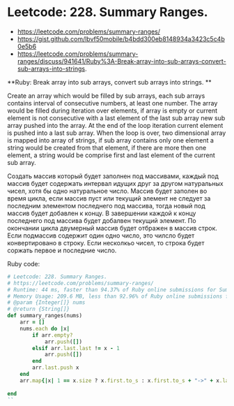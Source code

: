 # Leetcode: 228. Summary Ranges.

- https://leetcode.com/problems/summary-ranges/
- https://gist.github.com/lbvf50mobile/b4bdd300eb8148934a3423c5c4b0e5b6
- https://leetcode.com/problems/summary-ranges/discuss/941641/Ruby%3A-Break-array-into-sub-arrays-convert-sub-arrays-into-strings.

**Ruby: Break array into sub arrays, convert sub arrays into strings. **

Create an array which would be filled by sub arrays, each sub arrays contains interval of consecutive numbers, at least one number. The array would be filled during iteration over elements, if array is empty or current element is not consecutive with a last element of the last sub array new sub array pushed into the array. At the end of the loop iteration current element is pushed into a last sub array. When the loop is over, two dimensional array is mapped into array of strings, if sub array contains only one element a string would be created from that element, if there are more then one element, a string would be comprise first and last element of the current sub array.  



Создать массив который будет заполнен под массивами, каждый под массив будет содержать интервал идущих друг за другом натуральных чисел, хотя бы одно натуральное число. Массив будет заполен во время цикла, если массив пуст или текущий элемент не следует за последним элементом последнего под массива, тогда новый под массив будет добавлен к концу. В завершении каждой к концу последнего под массива будет добалвен текущий элемент. По окончании цикла двумерный массив будет отбражен в массив строк. Если подмассив содержит один одно число, это чилсло будет конвертировано в строку. Если несколкьо чисел, то строка будет соржать первое и последние число.


Ruby code:
```Ruby
# Leetcode: 228. Summary Ranges.
# https://leetcode.com/problems/summary-ranges/
# Runtime: 44 ms, faster than 94.37% of Ruby online submissions for Summary Ranges.
# Memory Usage: 209.6 MB, less than 92.96% of Ruby online submissions for Summary Ranges.
# @param {Integer[]} nums
# @return {String[]}
def summary_ranges(nums)
    arr = []
    nums.each do |x|
        if arr.empty?
            arr.push([])
        elsif arr.last.last != x - 1
            arr.push([])
        end
        arr.last.push x
    end
    arr.map{|x| 1 == x.size ? x.first.to_s : x.first.to_s + "->" + x.last.to_s}
    
end
``